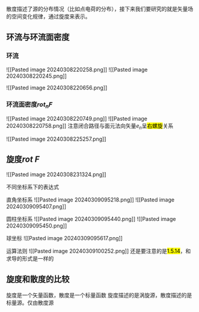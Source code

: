 散度描述了源的分布情况（比如点电荷的分布），接下来我们要研究的就是矢量场的空间变化规律，通过旋度来表示。

## 环流与环流面密度
### 环流
![[Pasted image 20240308220258.png]]
![[Pasted image 20240308220245.png]]


![[Pasted image 20240308220656.png]]


### 环流面密度$rot_nF$
![[Pasted image 20240308220749.png]]
![[Pasted image 20240308220758.png]]
注意闭合路径与面元法向矢量$e_n$呈<mark class="hltr-blue">右螺旋</mark>关系

![[Pasted image 20240308225257.png]]



## 旋度$rot\ F$
![[Pasted image 20240308231324.png]]

不同坐标系下的表达式

直角坐标系
![[Pasted image 20240309095218.png]]
![[Pasted image 20240309095407.png]]


圆柱坐标系
![[Pasted image 20240309095440.png]]
![[Pasted image 20240309095450.png]]



球坐标
![[Pasted image 20240309095617.png]]


运算法则
![[Pasted image 20240309100252.png]]
还是要注意的是<mark class="hltr-blue">1.5.14</mark>，和求导的形式是一样的



## 旋度和散度的比较
旋度是一个矢量函数，散度是一个标量函数
旋度描述的是涡旋源，散度描述的是标量源。仅由散度源